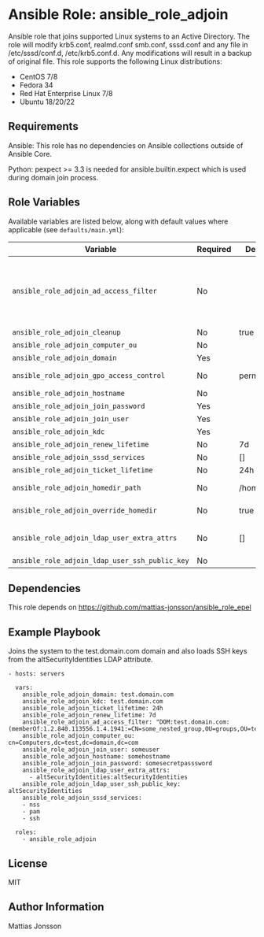 Ansible Role: ansible_role_adjoin
=========

Ansible role that joins supported Linux systems to an Active Directory. The role will modify krb5.conf, realmd.conf smb.conf, sssd.conf and any file in /etc/sssd/conf.d, /etc/krb5.conf.d. Any modifications will result in a backup of original file.
This role supports the following Linux distributions:

<ul>
<li>CentOS 7/8
<li>Fedora 34
<li>Red Hat Enterprise Linux 7/8
<li>Ubuntu 18/20/22
</ul>

Requirements
------------

Ansible:
This role has no dependencies on Ansible collections outside of Ansible Core.

Python:
pexpect >= 3.3 is needed for ansible.builtin.expect which is used during domain join process.


Role Variables
--------------

Available variables are listed below, along with default values where applicable (see `defaults/main.yml`):

| Variable | Required | Default | Comments |
| -------- | -------- | ------- | -------- |
| `ansible_role_adjoin_ad_access_filter` | No | | Access filter as per sssd-ad manpage, e.g. `DOM:test.domain.com:(memberOf:1.2.840.113556.1.4.1941:=CN=some_nested_group,OU=groups,OU=testing,DC=test,DC=domain,DC=com)` would allow access from anyone members/nested groups listed in the some_nested_group group, make note of that nested groups need the OID for LDAP_MATCHING_RULE_IN_CHAIN specified, as done through 1.2.840.113556.1.4.1941 in the above example. For a regular non group without support for nesting one could simply specify the following: `test.domain.com:(memberOf=CN=some_group,OU=groups,OU=testing,DC=test,DC=domain,DC=com)`. |
| `ansible_role_adjoin_cleanup` | No | true | Enable cleanup of any files in the .d folders of krb5 and sssd, default is true. |
| `ansible_role_adjoin_computer_ou` | No | | The full path to the OU where the computer account should be created. |
| `ansible_role_adjoin_domain` | Yes | | Name of the Active Directory domain that will be joined. |
| `ansible_role_adjoin_gpo_access_control` | No | permissive | Configures SSSD GPO-based accesscontrol. Default is permissive, which specifies that GPO-based access control is evaulated but not enforced. Valied values are `permissive`, `enforcing` and `disabled`. |
| `ansible_role_adjoin_hostname` | No | | Optionally specify an hostname to be set when running the role. |
| `ansible_role_adjoin_join_password` | Yes | | Password for the account used to join the system to Active Directory. |
| `ansible_role_adjoin_join_user` | Yes | | Username of the account used to join the system to Active Directory. |
| `ansible_role_adjoin_kdc` | Yes | | FQDN of the KDC of the domain. |
| `ansible_role_adjoin_renew_lifetime` | No | 7d | Renew time for the kerberos ticket. Default is 7 days. |
| `ansible_role_adjoin_sssd_services` | No | [] | A list of services that would work with SSSD. Default is nss and pam. |
| `ansible_role_adjoin_ticket_lifetime` | No | 24h | Lifetime of the kerberos ticket. |
| `ansible_role_adjoin_homedir_path` | No | /home/%f | Path to the homedir of the user, default is `/home/%f` which would result in /home/<username>@test.domain.com in the test.domain.com domain. |
| `ansible_role_adjoin_override_homedir` | No | true | Override the path to the homedir supplied by the Active directory, default is true. The path would be whatever path is specifed in ansible_role_adjoin_homedir_path. |
| `ansible_role_adjoin_ldap_user_extra_attrs` | No | [] | List of LDAP attributes that SSSD would fetch along with the usual set of user attributes, ex `altSecurityIdentities:altSecurityIdentities` if one would like to load SSH keys etc from altSecurityIdentities. |
| `ansible_role_adjoin_ldap_user_ssh_public_key` | No | | The LDAP attribute that contains the user's SSH public keys. |


Dependencies
------------

This role depends on https://github.com/mattias-jonsson/ansible_role_epel

Example Playbook
----------------

Joins the system to the test.domain.com domain and also loads SSH keys from the altSecurityIdentities LDAP attribute.

    - hosts: servers

      vars:
        ansible_role_adjoin_domain: test.domain.com
        ansible_role_adjoin_kdc: test.domain.com
        ansible_role_adjoin_ticket_lifetime: 24h
        ansible_role_adjoin_renew_lifetime: 7d
        ansible_role_adjoin_ad_access_filter: "DOM:test.domain.com:(memberOf:1.2.840.113556.1.4.1941:=CN=some_nested_group,OU=groups,OU=testing,DC=test,DC=domain,DC=com)"
        ansible_role_adjoin_computer_ou: cn=Computers,dc=test,dc=domain,dc=com
        ansible_role_adjoin_join_user: someuser
        ansible_role_adjoin_hostname: somehostname
        ansible_role_adjoin_join_password: somesecretpasssword
        ansible_role_adjoin_ldap_user_extra_attrs:
          - altSecurityIdentities:altSecurityIdentities
        ansible_role_adjoin_ldap_user_ssh_public_key: altSecurityIdentities
        ansible_role_adjoin_sssd_services:
        - nss
        - pam
        - ssh

      roles:
        - ansible_role_adjoin

License
-------

MIT

Author Information
------------------

Mattias Jonsson
